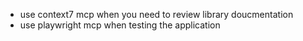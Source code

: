 - use context7 mcp when you need to review library doucmentation
- use playwright mcp when testing the application